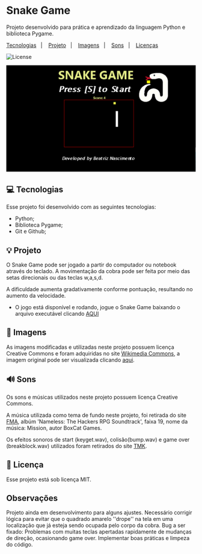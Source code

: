 <h1> Snake Game</h1>

<p>
Projeto desenvolvido para prática e aprendizado da linguagem Python e biblioteca Pygame.
<br/>

</p>

<p>
  <a href="#-tecnologias">Tecnologias</a>&nbsp;&nbsp;&nbsp;|&nbsp;&nbsp;&nbsp;
  <a href="#-projeto">Projeto</a>&nbsp;&nbsp;&nbsp;|&nbsp;&nbsp;&nbsp;
    <a href="#-imagens">Imagens</a>&nbsp;&nbsp;&nbsp;|&nbsp;&nbsp;&nbsp;
    <a href="#-sons">Sons</a>&nbsp;&nbsp;&nbsp;|&nbsp;&nbsp;&nbsp;
  <a href="#-memo-licença">Licenças</a>
  </p>

  <p>
    <img alt="License" src="https://img.shields.io/static/v1?label=license&message=MIT&color=49AA26&labelColor=000000">
  </p>

  <p>
    <img alt="SnakeGame" src="./snakegamepreview.png" widht="100%">
    </p>

## 💻 Tecnologias

Esse projeto foi desenvolvido com as seguintes tecnologias:

- Python;
- Biblioteca Pygame;
- Git e Github;


## 💡 Projeto

O Snake Game pode ser jogado a partir do computador ou notebook através do teclado.
A movimentação da cobra pode ser feita por meio das setas direcionais ou das teclas w,a,s,d.

A dificuldade aumenta gradativamente conforme pontuação, resultando no aumento da velocidade.

- O jogo está disponível e rodando, jogue o Snake Game baixando o arquivo executável clicando [AQUI](https://github.com/nbslv/snakepygame/raw/master/dist/Snake%20Game.exe)

## 🎨 Imagens

As imagens modificadas e utilizadas neste projeto possuem licença Creative Commons e foram adquiridas no site [Wikimedia Commons](https://commons.wikimedia.org), a imagem original pode ser visualizada clicando [aqui](https://commons.wikimedia.org/wiki/File:Twemoji_1f40d.svg).

## 🔊 Sons

Os sons e músicas utilizados neste projeto possuem licença Creative Commons.

A música utilizada como tema de fundo neste projeto, foi retirada do site [FMA](https://freemusicarchive.org/), albúm 'Nameless: The Hackers RPG Soundtrack', faixa 19, nome da música: Mission, autor BoxCat Games.

Os efeitos sonoros de start (keyget.wav), colisão(bump.wav) e game over (breakblock.wav) utilizados foram retirados do site [TMK](https://themushroomkingdom.net/media/smb/wav).

## :memo: Licença

Esse projeto está sob licença MIT.

## Observações

Projeto ainda em desenvolvimento para alguns ajustes.
Necessário corrigir lógica para evitar que o quadrado amarelo ''drope'' na tela em uma localização que já esteja sendo ocupada pelo corpo da cobra.
Bug a ser fixado: Problemas com muitas teclas apertadas rapidamente de mudanças de direção, ocasionando game over. 
Implementar boas práticas e limpeza do código.
